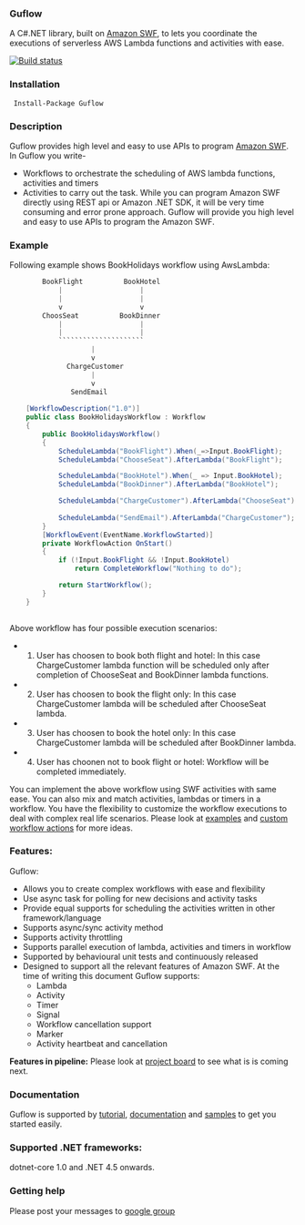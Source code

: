 ### Guflow
A C#.NET library, built on [Amazon SWF](https://aws.amazon.com/swf/), to lets you coordinate the executions of serverless AWS Lambda functions and activities with ease.

[![Build status](https://ci.appveyor.com/api/projects/status/github/gurmitteotia/guflow?svg=true)](https://ci.appveyor.com/project/gurmitteotia/guflow/branch/master)
### Installation
```
 Install-Package Guflow
 ```
 ### Description
 Guflow provides high level and easy to use APIs to program [Amazon SWF](https://aws.amazon.com/swf/). In Guflow you write-
* Workflows to orchestrate the scheduling of AWS lambda functions, activities and timers
* Activities to carry out the task.
While you can program Amazon SWF directly using REST api or Amazon .NET SDK, it will be very time consuming and error prone approach. Guflow will provide you high level and easy to use APIs to program the Amazon SWF.

### Example
Following example shows BookHolidays workflow using AwsLambda:
     
```cs
        BookFlight          BookHotel
            |                   |
            |                   |
            v                   v
        ChoosSeat          BookDinner
            |                   |
            |                   |
            `````````````````````
                    |
                    v
              ChargeCustomer
                    |
                    v
               SendEmail
              
    [WorkflowDescription("1.0")]
    public class BookHolidaysWorkflow : Workflow
    {
        public BookHolidaysWorkflow()
        {
            ScheduleLambda("BookFlight").When(_=>Input.BookFlight);
            ScheduleLambda("ChooseSeat").AfterLambda("BookFlight");

            ScheduleLambda("BookHotel").When(_ => Input.BookHotel);
            ScheduleLambda("BookDinner").AfterLambda("BookHotel");

            ScheduleLambda("ChargeCustomer").AfterLambda("ChooseSeat").AfterLambda("BookDinner");
            
            ScheduleLambda("SendEmail").AfterLambda("ChargeCustomer");
        }
        [WorkflowEvent(EventName.WorkflowStarted)]
        private WorkflowAction OnStart()
        {
            if (!Input.BookFlight && !Input.BookHotel)
                return CompleteWorkflow("Nothing to do");

            return StartWorkflow();
        }
    }             
          
```
Above workflow has four possible execution scenarios:
* 1. User has choosen to book both flight and hotel: In this case ChargeCustomer lambda function will be scheduled only after completion of ChooseSeat and BookDinner lambda functions.
* 2. User has choosen to book the flight only: In this case ChargeCustomer lambda will be scheduled after ChooseSeat lambda.
* 3. User has choosen to book the hotel only: In this case ChargeCustomer lambda will be scheduled after BookDinner lambda.
* 4. User has choonen not to book flight or hotel: Workflow will be completed immediately.

You can implement the above workflow using SWF activities with same ease. You can also mix and match activities, lambdas or timers in a workflow. You have the flexibility to customize the workflow executions to deal with complex real life scenarios. Please look at [examples](https://github.com/gurmitteotia/guflow-samples) and [custom workflow actions](https://github.com/gurmitteotia/guflow/wiki/workflow-actions) for more ideas.

### Features:
Guflow:
* Allows you to create complex workflows with ease and flexibility
* Use async task for polling for new decisions and activity tasks
* Provide equal supports for scheduling the activities written in other framework/language
* Supports async/sync activity method
* Supports activity throttling
* Supports parallel execution of lambda, activities and timers in workflow
* Supported by behavioural unit tests and continuously released
* Designed to support all the relevant features of Amazon SWF. At the time of writing this document Guflow supports:
  * Lambda
  * Activity
  * Timer
  * Signal
  * Workflow cancellation support
  * Marker
  * Activity heartbeat and cancellation

**Features in pipeline:** Please look at [project board](https://github.com/gurmitteotia/guflow/projects/1) to see what is is coming next.

### Documentation
Guflow is supported by [tutorial](https://github.com/gurmitteotia/guflow/wiki/Tutorial), [documentation](https://github.com/gurmitteotia/guflow/wiki) and [samples](https://github.com/gurmitteotia/guflow-samples) to get you started easily.

### Supported .NET frameworks:
dotnet-core 1.0 and .NET 4.5 onwards.

### Getting help
Please post your messages to [google group](https://groups.google.com/forum/#!forum/guflow)
